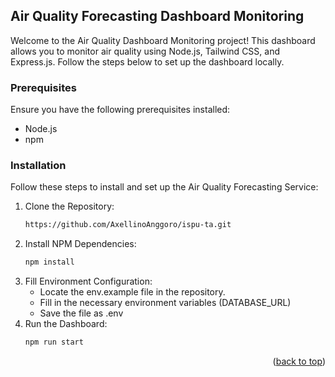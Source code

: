 ## Air Quality Forecasting Dashboard Monitoring

Welcome to the Air Quality Dashboard Monitoring project! This dashboard allows you to monitor air quality using Node.js, Tailwind CSS, and Express.js. Follow the steps below to set up the dashboard locally.

### Prerequisites

Ensure you have the following prerequisites installed:
* Node.js
* npm

### Installation

Follow these steps to install and set up the Air Quality Forecasting Service:

1. Clone the Repository:
    ```sh
    https://github.com/AxellinoAnggoro/ispu-ta.git
    ```
2. Install NPM Dependencies:
    ```sh
    npm install
    ```
3. Fill Environment Configuration:
   * Locate the env.example file in the repository.
   * Fill in the necessary environment variables (DATABASE_URL)
   * Save the file as .env
4. Run the Dashboard:
    ```sh
    npm run start
    ```

<p align="right">(<a href="#readme-top">back to top</a>)</p>